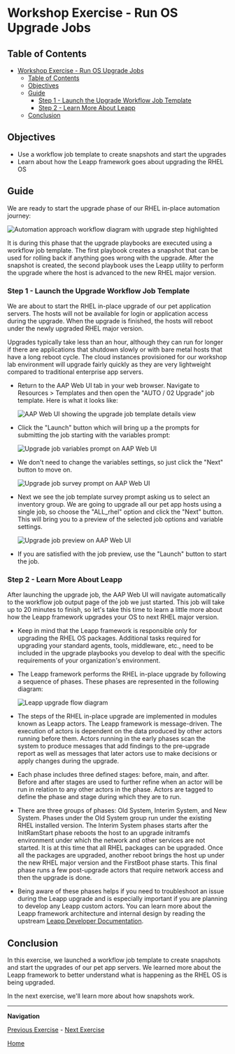 # Workshop Exercise - Run OS Upgrade Jobs

## Table of Contents

- [Workshop Exercise - Run OS Upgrade Jobs](#workshop-exercise---run-os-upgrade-jobs)
  - [Table of Contents](#table-of-contents)
  - [Objectives](#objectives)
  - [Guide](#guide)
    - [Step 1 - Launch the Upgrade Workflow Job Template](#step-1---launch-the-upgrade-workflow-job-template)
    - [Step 2 - Learn More About Leapp](#step-2---learn-more-about-leapp)
  - [Conclusion](#conclusion)

## Objectives

* Use a workflow job template to create snapshots and start the upgrades
* Learn about how the Leapp framework goes about upgrading the RHEL OS

## Guide

We are ready to start the upgrade phase of our RHEL in-place automation journey:

![Automation approach workflow diagram with upgrade step highlighted](images/ripu-workflow-hl-upgrade.svg)

It is during this phase that the upgrade playbooks are executed using a workflow job template. The first playbook creates a snapshot that can be used for rolling back if anything goes wrong with the upgrade. After the snapshot is created, the second playbook uses the Leapp utility to perform the upgrade where the host is advanced to the new RHEL major version.

### Step 1 - Launch the Upgrade Workflow Job Template

We are about to start the RHEL in-place upgrade of our pet application servers. The hosts will not be available for login or application access during the upgrade. When the upgrade is finished, the hosts will reboot under the newly upgraded RHEL major version.

Upgrades typically take less than an hour, although they can run for longer if there are applications that shutdown slowly or with bare metal hosts that have a long reboot cycle. The cloud instances provisioned for our workshop lab environment will upgrade fairly quickly as they are very lightweight compared to traditional enterprise app servers.

- Return to the AAP Web UI tab in your web browser. Navigate to Resources > Templates and then open the "AUTO / 02 Upgrade" job template. Here is what it looks like:

  ![AAP Web UI showing the upgrade job template details view](images/upgrade_template.svg)

- Click the "Launch" button which will bring up a the prompts for submitting the job starting with the variables prompt:

  ![Upgrade job variables prompt on AAP Web UI](images/upgrade_vars_prompt.svg)

- We don't need to change the variables settings, so just click the "Next" button to move on.

  ![Upgrade job survey prompt on AAP Web UI](images/upgrade_survey_prompt.svg)

- Next we see the job template survey prompt asking us to select an inventory group. We are going to upgrade all our pet app hosts using a single job, so choose the "ALL_rhel" option and click the "Next" button. This will bring you to a preview of the selected job options and variable settings.

  ![Upgrade job preview on AAP Web UI](images/upgrade_preview.svg)

- If you are satisfied with the job preview, use the "Launch" button to start the job.

### Step 2 - Learn More About Leapp

After launching the upgrade job, the AAP Web UI will navigate automatically to the workflow job output page of the job we just started. This job will take up to 20 minutes to finish, so let's take this time to learn a little more about how the Leapp framework upgrades your OS to next RHEL major version.

- Keep in mind that the Leapp framework is responsible only for upgrading the RHEL OS packages. Additional tasks required for upgrading your standard agents, tools, middleware, etc., need to be included in the upgrade playbooks you develop to deal with the specific requirements of your organization's environment.

- The Leapp framework performs the RHEL in-place upgrade by following a sequence of phases. These phases are represented in the following diagram:

  ![Leapp upgrade flow diagram](images/inplace-upgrade-workflow-gbg.svg)

- The steps of the RHEL in-place upgrade are implemented in modules known as Leapp actors. The Leapp framework is message-driven. The execution of actors is dependent on the data produced by other actors running before them. Actors running in the early phases scan the system to produce messages that add findings to the pre-upgrade report as well as messages that later actors use to make decisions or apply changes during the upgrade.

- Each phase includes three defined stages: before, main, and after. Before and after stages are used to further refine when an actor will be run in relation to any other actors in the phase. Actors are tagged to define the phase and stage during which they are to run.

- There are three groups of phases: Old System, Interim System, and New System. Phases under the Old System group run under the existing RHEL installed version. The Interim System phases starts after the InitRamStart phase reboots the host to an upgrade initramfs environment under which the network and other services are not started. It is at this time that all RHEL packages can be upgraded. Once all the packages are upgraded, another reboot brings the host up under the new RHEL major version and the FirstBoot phase starts. This final phase runs a few post-upgrade actors that require network access and then the upgrade is done.

- Being aware of these phases helps if you need to troubleshoot an issue during the Leapp upgrade and is especially important if you are planning to develop any Leapp custom actors. You can learn more about the Leapp framework architecture and internal design by reading the upstream [Leapp Developer Documentation](https://leapp.readthedocs.io/en/latest/index.html).

## Conclusion

In this exercise, we launched a workflow job template to create snapshots and start the upgrades of our pet app servers. We learned more about the Leapp framework to better understand what is happening as the RHEL OS is being upgraded.

In the next exercise, we'll learn more about how snapshots work.

---

**Navigation**

[Previous Exercise](../1.6-my-pet-app/README.md) - [Next Exercise](../2.2-snapshots/README.md)

[Home](../README.md)
